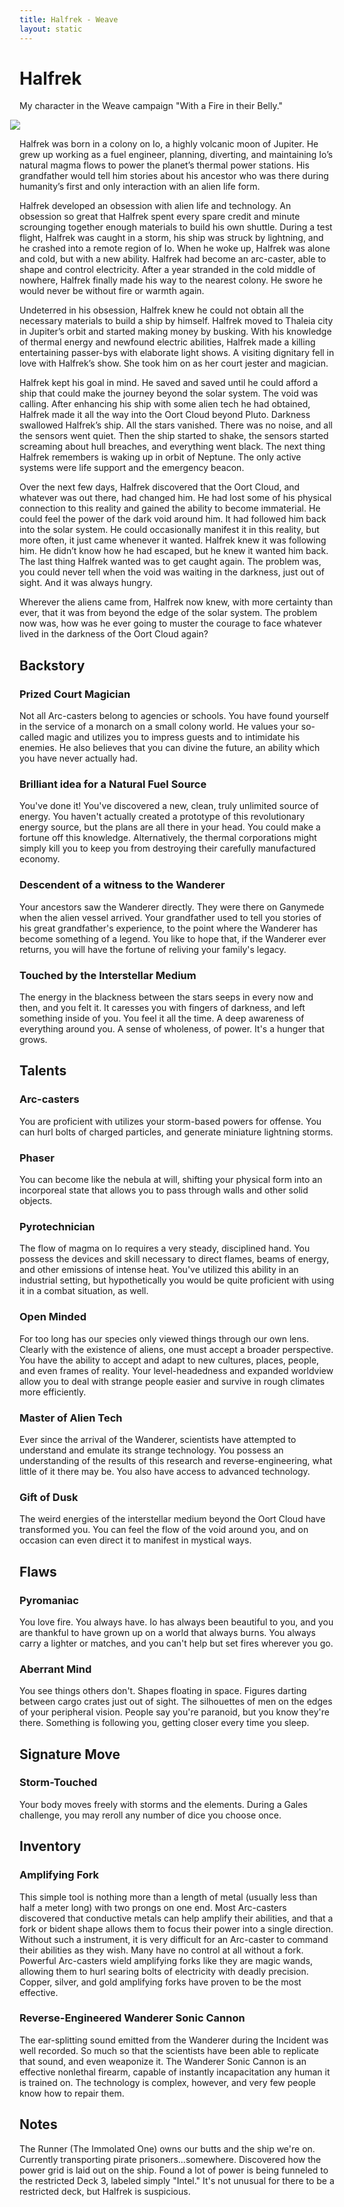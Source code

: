 ```yaml
---
title: Halfrek - Weave
layout: static
---
```

# Halfrek

My character in the Weave campaign "With a Fire in their Belly."

<div class="col-sm-5" style="margin-right: 10px;">
<img src="/img/Halfrek.png" class="img-fluid float-left" style="margin-right: 10px; margin-left: -15px;">
</div>

Halfrek was born in a colony on Io, a highly volcanic moon of Jupiter. He grew up working as a fuel engineer, planning, diverting, and maintaining Io’s natural magma flows to power the planet’s thermal power stations. His grandfather would tell him stories about his ancestor who was there during humanity’s first and only interaction with an alien life form.

Halfrek developed an obsession with alien life and technology. An obsession so great that Halfrek spent every spare credit and minute scrounging together enough materials to build his own shuttle. During a test flight, Halfrek was caught in a storm, his ship was struck by lightning, and he crashed into a remote region of Io. When he woke up, Halfrek was alone and cold, but with a new ability. Halfrek had become an arc-caster, able to shape and control electricity. After a year stranded in the cold middle of nowhere, Halfrek finally made his way to the nearest colony. He swore he would never be without fire or warmth again.

Undeterred in his obsession, Halfrek knew he could not obtain all the necessary materials to build a ship by himself. Halfrek moved to Thaleia city in Jupiter’s orbit and started making money by busking. With his knowledge of thermal energy and newfound electric abilities, Halfrek made a killing entertaining passer-bys with elaborate light shows. A visiting dignitary fell in love with Halfrek’s show. She took him on as her court jester and magician.

Halfrek kept his goal in mind. He saved and saved until he could afford a ship that could make the journey beyond the solar system. The void was calling. After enhancing his ship with some alien tech he had obtained, Halfrek made it all the way into the Oort Cloud beyond Pluto. Darkness swallowed Halfrek’s ship. All the stars vanished. There was no noise, and all the sensors went quiet. Then the ship started to shake, the sensors started screaming about hull breaches, and everything went black. The next thing Halfrek remembers is waking up in orbit of Neptune. The only active systems were life support and the emergency beacon.

Over the next few days, Halfrek discovered that the Oort Cloud, and whatever was out there, had changed him. He had lost some of his physical connection to this reality and gained the ability to become immaterial. He could feel the power of the dark void around him. It had followed him back into the solar system. He could occasionally manifest it in this reality, but more often, it just came whenever it wanted. Halfrek knew it was following him. He didn’t know how he had escaped, but he knew it wanted him back. The last thing Halfrek wanted was to get caught again. The problem was, you could never tell when the void was waiting in the darkness, just out of sight. And it was always hungry.

Wherever the aliens came from, Halfrek now knew, with more certainty than ever, that it was from beyond the edge of the solar system. The problem now was, how was he ever going to muster the courage to face whatever lived in the darkness of the Oort Cloud again?

## Backstory

### Prized Court Magician

Not all Arc-casters belong to agencies or schools. You have found yourself in the service of a monarch on a small colony world. He values your so-called magic and utilizes you to impress  guests and to intimidate his enemies. He also believes that you can divine the future, an ability which you have never actually had.

### Brilliant idea for a Natural Fuel Source

You've done it! You've discovered a new, clean, truly unlimited source of energy. You haven't actually created a prototype of this revolutionary energy source, but the plans are all there in your head. You could make a fortune off this knowledge. Alternatively, the thermal corporations might simply kill you to keep you from destroying their carefully manufactured economy.

### Descendent of a witness to the Wanderer

Your ancestors saw the Wanderer directly. They were there on Ganymede when the alien vessel arrived. Your grandfather used to tell you stories of his great grandfather's experience, to the point where the Wanderer has become something of a legend. You like to hope that, if the Wanderer ever returns, you will have the fortune of reliving your family's legacy.

### Touched by the Interstellar Medium

The energy in the blackness between the stars seeps in every now and then, and you felt it. It caresses you with fingers of darkness, and left something inside of you. You feel it all the time. A deep awareness of everything around you. A sense of wholeness, of power. It's a hunger that grows.

## Talents

### Arc-casters

You are proficient with utilizes your storm-based powers for offense. You can hurl bolts of charged particles, and generate miniature lightning storms.

### Phaser

You can become like the nebula at will, shifting your physical form into an incorporeal state that allows you to pass through walls and other solid objects.

### Pyrotechnician

The flow of magma on Io requires a very steady, disciplined hand. You possess the devices and skill necessary to direct flames, beams of energy, and other emissions of intense heat. You've utilized this ability in an industrial setting, but hypothetically you would be quite proficient with using it in a combat situation, as well.

### Open Minded

For too long has our species only viewed things through our own lens. Clearly with the existence of aliens, one must accept a broader perspective. You have the ability to accept and adapt to new cultures, places, people, and even frames of reality. Your level-headedness and expanded worldview allow you to deal with strange people easier and survive in rough climates more efficiently.

### Master of Alien Tech

Ever since the arrival of the Wanderer, scientists have attempted to understand and emulate its strange technology. You possess an understanding of the results of this research and reverse-engineering, what little of it there may be. You also have access to advanced technology.

### Gift of Dusk

The weird energies of the interstellar medium beyond the Oort Cloud have transformed you. You can feel the flow of the void around you, and on occasion can even direct it to manifest in mystical ways.

## Flaws

### Pyromaniac

You love fire. You always have. Io has always been beautiful to you, and you are thankful to have grown up on a world that always burns. You always carry a lighter or matches, and you can't help but set fires wherever you go.

### Aberrant Mind

You see things others don't. Shapes floating in space. Figures darting between cargo crates just out of sight. The silhouettes of men on the edges of your peripheral vision. People say you're paranoid, but you know they're there. Something is following you, getting closer every time you sleep.

## Signature Move

### Storm-Touched

Your body moves freely with storms and the elements. During a Gales challenge, you may reroll any number of dice you choose once.

## Inventory

### Amplifying Fork

This simple tool is nothing more than a length of metal (usually less than half a meter long) with two prongs on one end. Most Arc-casters discovered that conductive metals can help amplify their abilities, and that a fork or bident shape allows them to focus their power into a single direction. Without such a instrument, it is very difficult for an Arc-caster to command their abilities as they wish. Many have no control at all without a fork. Powerful Arc-casters wield amplifying forks like they are magic wands, allowing them to hurl searing bolts of electricity with deadly precision. Copper, silver, and gold amplifying forks have proven to be the most effective.

### Reverse-Engineered Wanderer Sonic Cannon

The ear-splitting sound emitted from the Wanderer during the Incident was well recorded. So much so that the scientists have been able to replicate that sound, and even weaponize it. The Wanderer Sonic Cannon is an effective nonlethal firearm, capable of instantly incapacitation any human it is trained on. The technology is complex, however, and very few people know how to repair them.

## Notes

The Runner (The Immolated One) owns our butts and the ship we're on. Currently transporting pirate prisoners...somewhere. Discovered how the power grid is laid out on the ship. Found a lot of power is being funneled to the restricted Deck 3, labeled simply "Intel." It's not unusual for there to be a restricted deck, but Halfrek is suspicious.